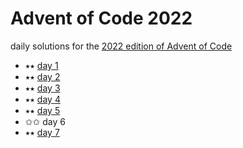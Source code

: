 # Advent of Code 2022

daily solutions for the [2022 edition of Advent of Code](https://adventofcode.com/2022)

- ⭑⭑ [day 1](/day-01/day1.js)
- ⭑⭑ [day 2](/day-02/day2.js)
- ⭑⭑ [day 3](/day-03/day3.js)
- ⭑⭑ [day 4](/day-04/day4.js)
- ⭑⭑ [day 5](/day-05/day5.js)
- ✩✩ day 6
- ⭑⭑ [day 7](/day-07/day7.js)
